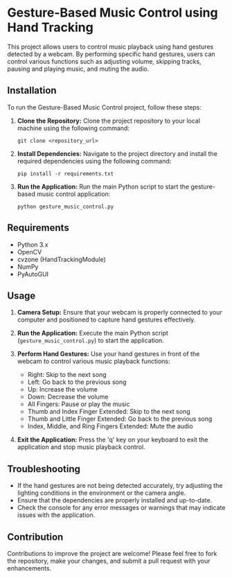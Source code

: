 # Gesture-Based Music Control using Hand Tracking

This project allows users to control music playback using hand gestures detected by a webcam. By performing specific hand gestures, users can control various functions such as adjusting volume, skipping tracks, pausing and playing music, and muting the audio.

## Installation

To run the Gesture-Based Music Control project, follow these steps:

1. **Clone the Repository:**
   Clone the project repository to your local machine using the following command:
   ```
   git clone <repository_url>
   ```

2. **Install Dependencies:**
   Navigate to the project directory and install the required dependencies using the following command:
   ```
   pip install -r requirements.txt
   ```

3. **Run the Application:**
   Run the main Python script to start the gesture-based music control application:
   ```
   python gesture_music_control.py
   ```

## Requirements

- Python 3.x
- OpenCV
- cvzone (HandTrackingModule)
- NumPy
- PyAutoGUI

## Usage

1. **Camera Setup:**
   Ensure that your webcam is properly connected to your computer and positioned to capture hand gestures effectively.

2. **Run the Application:**
   Execute the main Python script (`gesture_music_control.py`) to start the application.

3. **Perform Hand Gestures:**
   Use your hand gestures in front of the webcam to control various music playback functions:
   - Right: Skip to the next song
   - Left: Go back to the previous song
   - Up: Increase the volume
   - Down: Decrease the volume
   - All Fingers: Pause or play the music
   - Thumb and Index Finger Extended: Skip to the next song
   - Thumb and Little Finger Extended: Go back to the previous song
   - Index, Middle, and Ring Fingers Extended: Mute the audio

4. **Exit the Application:**
   Press the 'q' key on your keyboard to exit the application and stop music playback control.

## Troubleshooting

- If the hand gestures are not being detected accurately, try adjusting the lighting conditions in the environment or the camera angle.
- Ensure that the dependencies are properly installed and up-to-date.
- Check the console for any error messages or warnings that may indicate issues with the application.

## Contribution

Contributions to improve the project are welcome! Please feel free to fork the repository, make your changes, and submit a pull request with your enhancements.
